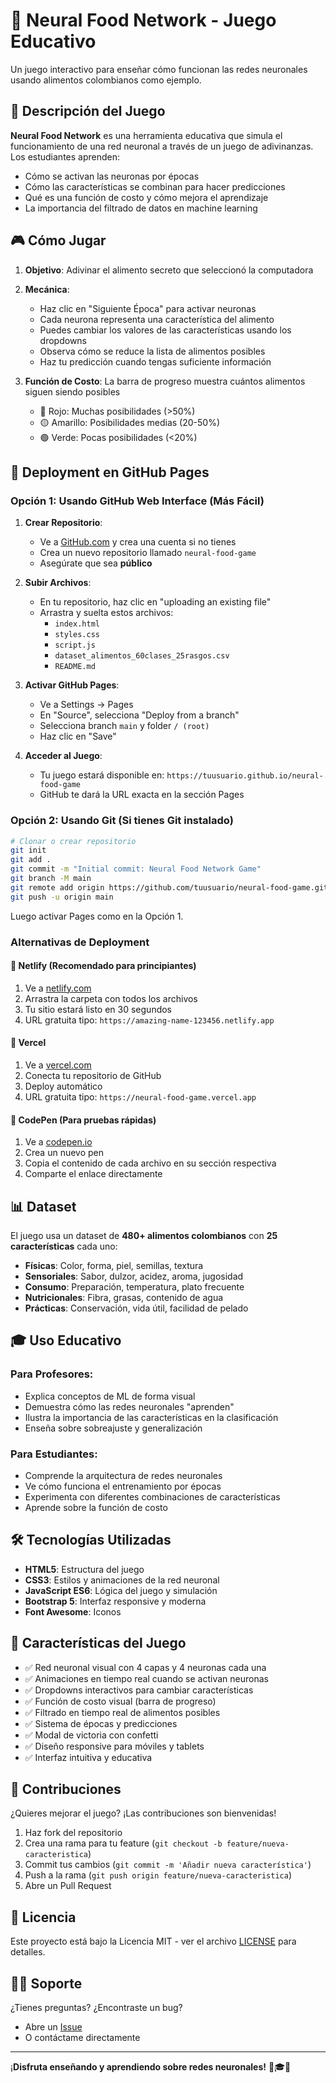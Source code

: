 # 🧠 Neural Food Network - Juego Educativo

Un juego interactivo para enseñar cómo funcionan las redes neuronales usando alimentos colombianos como ejemplo.

## 🎯 Descripción del Juego

**Neural Food Network** es una herramienta educativa que simula el funcionamiento de una red neuronal a través de un juego de adivinanzas. Los estudiantes aprenden:

- Cómo se activan las neuronas por épocas
- Cómo las características se combinan para hacer predicciones
- Qué es una función de costo y cómo mejora el aprendizaje
- La importancia del filtrado de datos en machine learning

## 🎮 Cómo Jugar

1. **Objetivo**: Adivinar el alimento secreto que seleccionó la computadora
2. **Mecánica**: 
   - Haz clic en "Siguiente Época" para activar neuronas
   - Cada neurona representa una característica del alimento
   - Puedes cambiar los valores de las características usando los dropdowns
   - Observa cómo se reduce la lista de alimentos posibles
   - Haz tu predicción cuando tengas suficiente información

3. **Función de Costo**: La barra de progreso muestra cuántos alimentos siguen siendo posibles
   - 🔴 Rojo: Muchas posibilidades (>50%)
   - 🟡 Amarillo: Posibilidades medias (20-50%)
   - 🟢 Verde: Pocas posibilidades (<20%)

## 🚀 Deployment en GitHub Pages

### Opción 1: Usando GitHub Web Interface (Más Fácil)

1. **Crear Repositorio**:
   - Ve a [GitHub.com](https://github.com) y crea una cuenta si no tienes
   - Crea un nuevo repositorio llamado `neural-food-game`
   - Asegúrate que sea **público**

2. **Subir Archivos**:
   - En tu repositorio, haz clic en "uploading an existing file"
   - Arrastra y suelta estos archivos:
     - `index.html`
     - `styles.css`
     - `script.js`
     - `dataset_alimentos_60clases_25rasgos.csv`
     - `README.md`

3. **Activar GitHub Pages**:
   - Ve a Settings → Pages
   - En "Source", selecciona "Deploy from a branch"
   - Selecciona branch `main` y folder `/ (root)`
   - Haz clic en "Save"

4. **Acceder al Juego**:
   - Tu juego estará disponible en: `https://tuusuario.github.io/neural-food-game`
   - GitHub te dará la URL exacta en la sección Pages

### Opción 2: Usando Git (Si tienes Git instalado)

```bash
# Clonar o crear repositorio
git init
git add .
git commit -m "Initial commit: Neural Food Network Game"
git branch -M main
git remote add origin https://github.com/tuusuario/neural-food-game.git
git push -u origin main
```

Luego activar Pages como en la Opción 1.

### Alternativas de Deployment

#### 🔸 Netlify (Recomendado para principiantes)
1. Ve a [netlify.com](https://netlify.com)
2. Arrastra la carpeta con todos los archivos
3. Tu sitio estará listo en 30 segundos
4. URL gratuita tipo: `https://amazing-name-123456.netlify.app`

#### 🔸 Vercel
1. Ve a [vercel.com](https://vercel.com)
2. Conecta tu repositorio de GitHub
3. Deploy automático
4. URL gratuita tipo: `https://neural-food-game.vercel.app`

#### 🔸 CodePen (Para pruebas rápidas)
1. Ve a [codepen.io](https://codepen.io)
2. Crea un nuevo pen
3. Copia el contenido de cada archivo en su sección respectiva
4. Comparte el enlace directamente

## 📊 Dataset

El juego usa un dataset de **480+ alimentos colombianos** con **25 características** cada uno:

- **Físicas**: Color, forma, piel, semillas, textura
- **Sensoriales**: Sabor, dulzor, acidez, aroma, jugosidad  
- **Consumo**: Preparación, temperatura, plato frecuente
- **Nutricionales**: Fibra, grasas, contenido de agua
- **Prácticas**: Conservación, vida útil, facilidad de pelado

## 🎓 Uso Educativo

### Para Profesores:
- Explica conceptos de ML de forma visual
- Demuestra cómo las redes neuronales "aprenden"
- Ilustra la importancia de las características en la clasificación
- Enseña sobre sobreajuste y generalización

### Para Estudiantes:
- Comprende la arquitectura de redes neuronales
- Ve cómo funciona el entrenamiento por épocas
- Experimenta con diferentes combinaciones de características
- Aprende sobre la función de costo

## 🛠️ Tecnologías Utilizadas

- **HTML5**: Estructura del juego
- **CSS3**: Estilos y animaciones de la red neuronal
- **JavaScript ES6**: Lógica del juego y simulación
- **Bootstrap 5**: Interfaz responsive y moderna
- **Font Awesome**: Iconos

## 🎨 Características del Juego

- ✅ Red neuronal visual con 4 capas y 4 neuronas cada una
- ✅ Animaciones en tiempo real cuando se activan neuronas
- ✅ Dropdowns interactivos para cambiar características
- ✅ Función de costo visual (barra de progreso)
- ✅ Filtrado en tiempo real de alimentos posibles
- ✅ Sistema de épocas y predicciones
- ✅ Modal de victoria con confetti
- ✅ Diseño responsive para móviles y tablets
- ✅ Interfaz intuitiva y educativa

## 🤝 Contribuciones

¿Quieres mejorar el juego? ¡Las contribuciones son bienvenidas!

1. Haz fork del repositorio
2. Crea una rama para tu feature (`git checkout -b feature/nueva-caracteristica`)
3. Commit tus cambios (`git commit -m 'Añadir nueva característica'`)
4. Push a la rama (`git push origin feature/nueva-caracteristica`)
5. Abre un Pull Request

## 📄 Licencia

Este proyecto está bajo la Licencia MIT - ver el archivo [LICENSE](LICENSE) para detalles.

## 🙋‍♂️ Soporte

¿Tienes preguntas? ¿Encontraste un bug? 

- Abre un [Issue](https://github.com/tuusuario/neural-food-game/issues)
- O contáctame directamente

---

¡**Disfruta enseñando y aprendiendo sobre redes neuronales!** 🧠🎓✨ 